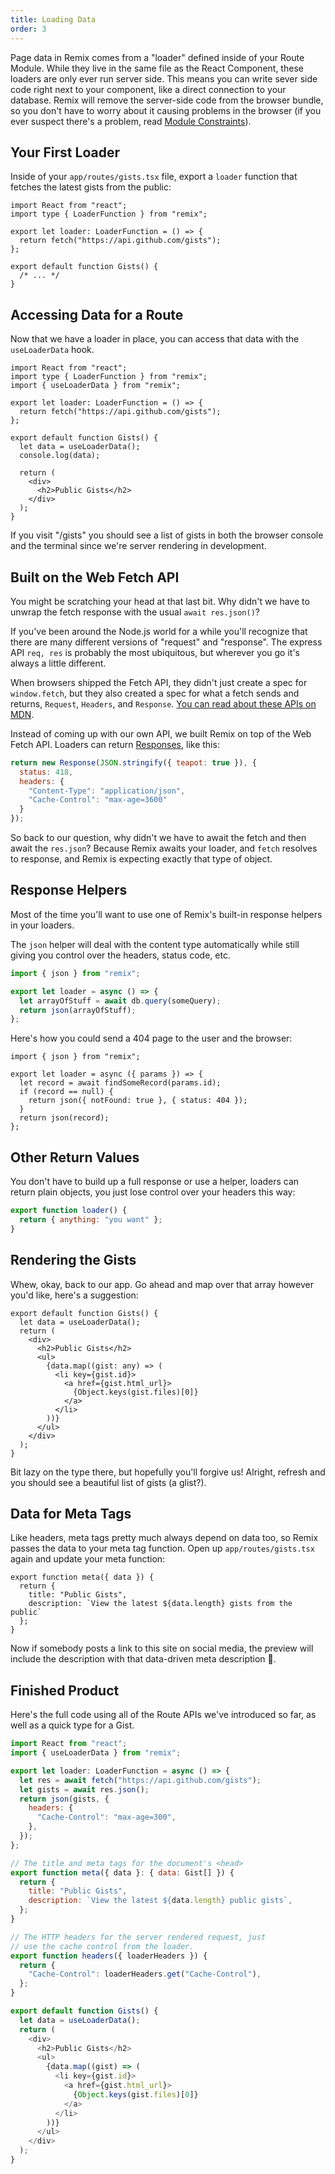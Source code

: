 ```yaml
---
title: Loading Data
order: 3
---
```


Page data in Remix comes from a "loader" defined inside of your Route Module. While they live in the same file as the React Component, these loaders are only ever run server side. This means you can write sever side code right next to your component, like a direct connection to your database. Remix will remove the server-side code from the browser bundle, so you don't have to worry about it causing problems in the browser (if you ever suspect there's a problem, read [Module Constraints](../../other-api/constraints/)).

## Your First Loader

Inside of your `app/routes/gists.tsx` file, export a `loader` function that fetches the latest gists from the public:

```tsx [2, 4-6]
import React from "react";
import type { LoaderFunction } from "remix";

export let loader: LoaderFunction = () => {
  return fetch("https://api.github.com/gists");
};

export default function Gists() {
  /* ... */
}
```

## Accessing Data for a Route

Now that we have a loader in place, you can access that data with the `useLoaderData` hook.

```tsx [3, 10-11]
import React from "react";
import type { LoaderFunction } from "remix";
import { useLoaderData } from "remix";

export let loader: LoaderFunction = () => {
  return fetch("https://api.github.com/gists");
};

export default function Gists() {
  let data = useLoaderData();
  console.log(data);

  return (
    <div>
      <h2>Public Gists</h2>
    </div>
  );
}
```

If you visit "/gists" you should see a list of gists in both the browser console and the terminal since we're server rendering in development.

## Built on the Web Fetch API

You might be scratching your head at that last bit. Why didn't we have to unwrap the fetch response with the usual `await res.json()`?

If you've been around the Node.js world for a while you'll recognize that there are many different versions of "request" and "response". The express API `req, res` is probably the most ubiquitous, but wherever you go it's always a little different.

When browsers shipped the Fetch API, they didn't just create a spec for `window.fetch`, but they also created a spec for what a fetch sends and returns, `Request`, `Headers`, and `Response`. [You can read about these APIs on MDN](https://developer.mozilla.org/en-US/docs/Web/API/Fetch_API).

Instead of coming up with our own API, we built Remix on top of the Web Fetch API. Loaders can return [Responses](https://developer.mozilla.org/en-US/docs/Web/API/Response/Response), like this:

```js
return new Response(JSON.stringify({ teapot: true }), {
  status: 418,
  headers: {
    "Content-Type": "application/json",
    "Cache-Control": "max-age=3600"
  }
});
```

So back to our question, why didn't we have to await the fetch and then await the `res.json`? Because Remix awaits your loader, and `fetch` resolves to response, and Remix is expecting exactly that type of object.

## Response Helpers

Most of the time you'll want to use one of Remix's built-in response helpers in your loaders.

The `json` helper will deal with the content type automatically while still giving you control over the headers, status code, etc.

```js [1,5]
import { json } from "remix";

export let loader = async () => {
  let arrayOfStuff = await db.query(someQuery);
  return json(arrayOfStuff);
};
```

Here's how you could send a 404 page to the user and the browser:

```tsx [6]
import { json } from "remix";

export let loader = async ({ params }) => {
  let record = await findSomeRecord(params.id);
  if (record == null) {
    return json({ notFound: true }, { status: 404 });
  }
  return json(record);
};
```

## Other Return Values

You don't have to build up a full response or use a helper, loaders can return plain objects, you just lose control over your headers this way:

```js
export function loader() {
  return { anything: "you want" };
}
```

## Rendering the Gists

Whew, okay, back to our app. Go ahead and map over that array however you'd like, here's a suggestion:

```tsx [6-12]
export default function Gists() {
  let data = useLoaderData();
  return (
    <div>
      <h2>Public Gists</h2>
      <ul>
        {data.map((gist: any) => (
          <li key={gist.id}>
            <a href={gist.html_url}>
              {Object.keys(gist.files)[0]}
            </a>
          </li>
        ))}
      </ul>
    </div>
  );
}
```

Bit lazy on the type there, but hopefully you'll forgive us! Alright, refresh and you should see a beautiful list of gists (a glist?).

## Data for Meta Tags

Like headers, meta tags pretty much always depend on data too, so Remix passes the data to your meta tag function. Open up `app/routes/gists.tsx` again and update your meta function:

```tsx
export function meta({ data }) {
  return {
    title: "Public Gists",
    description: `View the latest ${data.length} gists from the public`
  };
}
```

Now if somebody posts a link to this site on social media, the preview will include the description with that data-driven meta description 🙌.

## Finished Product

Here's the full code using all of the Route APIs we've introduced so far, as well as a quick type for a Gist.

```js
import React from "react";
import { useLoaderData } from "remix";

export let loader: LoaderFunction = async () => {
  let res = await fetch("https://api.github.com/gists");
  let gists = await res.json();
  return json(gists, {
    headers: {
      "Cache-Control": "max-age=300",
    },
  });
};

// The title and meta tags for the document's <head>
export function meta({ data }: { data: Gist[] }) {
  return {
    title: "Public Gists",
    description: `View the latest ${data.length} public gists`,
  };
}

// The HTTP headers for the server rendered request, just
// use the cache control from the loader.
export function headers({ loaderHeaders }) {
  return {
    "Cache-Control": loaderHeaders.get("Cache-Control"),
  };
}

export default function Gists() {
  let data = useLoaderData();
  return (
    <div>
      <h2>Public Gists</h2>
      <ul>
        {data.map((gist) => (
          <li key={gist.id}>
            <a href={gist.html_url}>
              {Object.keys(gist.files)[0]}
            </a>
          </li>
        ))}
      </ul>
    </div>
  );
}
```
